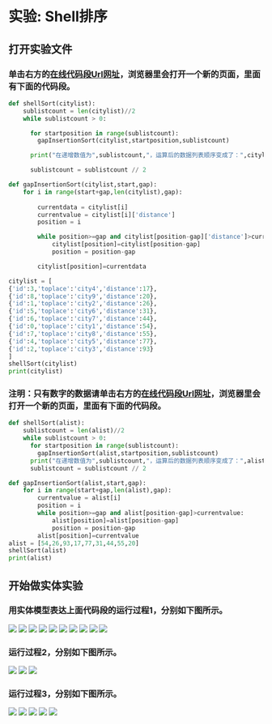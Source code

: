 # 实验: Shell排序

## 打开实验文件

### 单击右方的[在线代码段Url网址](http://www.pythontutor.com/visualize.html#code=def%20shellSort%28citylist%29%3A%0A%20%20%20%20sublistcount%20%3D%20len%28citylist%29//2%0A%20%20%20%20while%20sublistcount%20%3E%200%3A%0A%0A%20%20%20%20%20%20for%20startposition%20in%20range%28sublistcount%29%3A%0A%20%20%20%20%20%20%20%20gapInsertionSort%28citylist,startposition,sublistcount%29%0A%0A%20%20%20%20%20%20print%28%22%E5%9C%A8%E9%80%92%E5%A2%9E%E6%95%B0%E5%80%BC%E4%B8%BA%22,sublistcount,%22%EF%BC%8C%E8%BF%90%E7%AE%97%E5%90%8E%E7%9A%84%E6%95%B0%E6%8D%AE%E5%88%97%E8%A1%A8%E9%A1%BA%E5%BA%8F%E5%8F%98%E6%88%90%E4%BA%86%EF%BC%9A%22,citylist%29%0A%0A%20%20%20%20%20%20sublistcount%20%3D%20sublistcount%20//%202%0A%0Adef%20gapInsertionSort%28citylist,start,gap%29%3A%0A%20%20%20%20for%20i%20in%20range%28start%2Bgap,len%28citylist%29,gap%29%3A%0A%20%20%20%20%20%20%20%20%0A%20%20%20%20%20%20%20%20currentdata%20%3D%20citylist%5Bi%5D%20%20%20%0A%20%20%20%20%20%20%20%20currentvalue%20%3D%20citylist%5Bi%5D%5B'distance'%5D%0A%20%20%20%20%20%20%20%20position%20%3D%20i%0A%0A%20%20%20%20%20%20%20%20while%20position%3E%3Dgap%20and%20citylist%5Bposition-gap%5D%5B'distance'%5D%3Ecurrentvalue%3A%0A%20%20%20%20%20%20%20%20%20%20%20%20citylist%5Bposition%5D%3Dcitylist%5Bposition-gap%5D%0A%20%20%20%20%20%20%20%20%20%20%20%20position%20%3D%20position-gap%0A%0A%20%20%20%20%20%20%20%20citylist%5Bposition%5D%3Dcurrentdata%0A%0Acitylist%20%3D%20%5B%0A%7B'id'%3A3,'toplace'%3A'city4','distance'%3A17%7D,%0A%7B'id'%3A8,'toplace'%3A'city9','distance'%3A20%7D,%0A%7B'id'%3A1,'toplace'%3A'city2','distance'%3A26%7D,%0A%7B'id'%3A5,'toplace'%3A'city6','distance'%3A31%7D,%0A%7B'id'%3A6,'toplace'%3A'city7','distance'%3A44%7D,%0A%7B'id'%3A0,'toplace'%3A'city1','distance'%3A54%7D,%0A%7B'id'%3A7,'toplace'%3A'city8','distance'%3A55%7D,%0A%7B'id'%3A4,'toplace'%3A'city5','distance'%3A77%7D,%0A%7B'id'%3A2,'toplace'%3A'city3','distance'%3A93%7D%0A%5D%0AshellSort%28citylist%29%0Aprint%28citylist%29&cumulative=false&heapPrimitives=nevernest&mode=edit&origin=opt-frontend.js&py=py3anaconda&rawInputLstJSON=%5B%5D&textReferences=false)，浏览器里会打开一个新的页面，里面有下面的代码段。

```python
def shellSort(citylist):
    sublistcount = len(citylist)//2
    while sublistcount > 0:

      for startposition in range(sublistcount):
        gapInsertionSort(citylist,startposition,sublistcount)

      print("在递增数值为",sublistcount,"，运算后的数据列表顺序变成了：",citylist)

      sublistcount = sublistcount // 2

def gapInsertionSort(citylist,start,gap):
    for i in range(start+gap,len(citylist),gap):
        
        currentdata = citylist[i]   
        currentvalue = citylist[i]['distance']
        position = i

        while position>=gap and citylist[position-gap]['distance']>currentvalue:
            citylist[position]=citylist[position-gap]
            position = position-gap

        citylist[position]=currentdata

citylist = [
{'id':3,'toplace':'city4','distance':17},
{'id':8,'toplace':'city9','distance':20},
{'id':1,'toplace':'city2','distance':26},
{'id':5,'toplace':'city6','distance':31},
{'id':6,'toplace':'city7','distance':44},
{'id':0,'toplace':'city1','distance':54},
{'id':7,'toplace':'city8','distance':55},
{'id':4,'toplace':'city5','distance':77},
{'id':2,'toplace':'city3','distance':93}
]
shellSort(citylist)
print(citylist)
```

### 注明：只有数字的数据请单击右方的[在线代码段Url网址](http://www.pythontutor.com/visualize.html#code=def%20shellSort%28alist%29%3A%0A%20%20%20%20sublistcount%20%3D%20len%28alist%29//2%0A%20%20%20%20while%20sublistcount%20%3E%200%3A%0A%20%20%20%20%20%20for%20startposition%20in%20range%28sublistcount%29%3A%0A%20%20%20%20%20%20%20%20gapInsertionSort%28alist,startposition,sublistcount%29%0A%20%20%20%20%20%20print%28%22%E5%9C%A8%E9%80%92%E5%A2%9E%E6%95%B0%E5%80%BC%E4%B8%BA%22,sublistcount,%22%EF%BC%8C%E8%BF%90%E7%AE%97%E5%90%8E%E7%9A%84%E6%95%B0%E6%8D%AE%E5%88%97%E8%A1%A8%E9%A1%BA%E5%BA%8F%E5%8F%98%E6%88%90%E4%BA%86%EF%BC%9A%22,alist%29%0A%20%20%20%20%20%20sublistcount%20%3D%20sublistcount%20//%202%0A%0Adef%20gapInsertionSort%28alist,start,gap%29%3A%0A%20%20%20%20for%20i%20in%20range%28start%2Bgap,len%28alist%29,gap%29%3A%0A%20%20%20%20%20%20%20%20currentvalue%20%3D%20alist%5Bi%5D%0A%20%20%20%20%20%20%20%20position%20%3D%20i%0A%20%20%20%20%20%20%20%20while%20position%3E%3Dgap%20and%20alist%5Bposition-gap%5D%3Ecurrentvalue%3A%0A%20%20%20%20%20%20%20%20%20%20%20%20alist%5Bposition%5D%3Dalist%5Bposition-gap%5D%0A%20%20%20%20%20%20%20%20%20%20%20%20position%20%3D%20position-gap%0A%20%20%20%20%20%20%20%20alist%5Bposition%5D%3Dcurrentvalue%0Aalist%20%3D%20%5B54,26,93,17,77,31,44,55,20%5D%0AshellSort%28alist%29%0Aprint%28alist%29&cumulative=false&heapPrimitives=nevernest&mode=edit&origin=opt-frontend.js&py=py3anaconda&rawInputLstJSON=%5B%5D&textReferences=false)，浏览器里会打开一个新的页面，里面有下面的代码段。

```python
def shellSort(alist):
    sublistcount = len(alist)//2
    while sublistcount > 0:
      for startposition in range(sublistcount):
        gapInsertionSort(alist,startposition,sublistcount)
      print("在递增数值为",sublistcount,"，运算后的数据列表顺序变成了：",alist)
      sublistcount = sublistcount // 2

def gapInsertionSort(alist,start,gap):
    for i in range(start+gap,len(alist),gap):
        currentvalue = alist[i]
        position = i
        while position>=gap and alist[position-gap]>currentvalue:
            alist[position]=alist[position-gap]
            position = position-gap
        alist[position]=currentvalue
alist = [54,26,93,17,77,31,44,55,20]
shellSort(alist)
print(alist)
```

## 开始做实体实验

### 用实体模型表达上面代码段的运行过程1，分别如下图所示。

![](/images/章5-理解基本的算法/Shell排序/1a1.jpg)
![](/images/章5-理解基本的算法/Shell排序/1a2.jpg)
![](/images/章5-理解基本的算法/Shell排序/1a3.jpg)
![](/images/章5-理解基本的算法/Shell排序/1a4.jpg)
![](/images/章5-理解基本的算法/Shell排序/1a5.jpg)
![](/images/章5-理解基本的算法/Shell排序/1a6.jpg)
![](/images/章5-理解基本的算法/Shell排序/1a7.jpg)
![](/images/章5-理解基本的算法/Shell排序/1a8.jpg)
![](/images/章5-理解基本的算法/Shell排序/1a9.jpg)
![](/images/章5-理解基本的算法/Shell排序/1a10.jpg)

### 运行过程2，分别如下图所示。

![](/images/章5-理解基本的算法/Shell排序/2a1.jpg)
![](/images/章5-理解基本的算法/Shell排序/2a2.jpg)
![](/images/章5-理解基本的算法/Shell排序/2a3.jpg)

### 运行过程3，分别如下图所示。

![](/images/章5-理解基本的算法/Shell排序/3a1.jpg)
![](/images/章5-理解基本的算法/Shell排序/3a2.jpg)
![](/images/章5-理解基本的算法/Shell排序/3a3.jpg)
![](/images/章5-理解基本的算法/Shell排序/3a4.jpg)
![](/images/章5-理解基本的算法/Shell排序/3a5.jpg)
